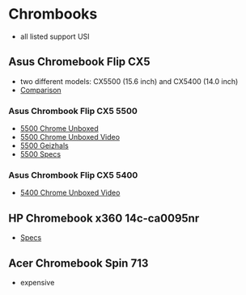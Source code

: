 # Chrombooks

- all listed support USI

## Asus Chromebook Flip CX5

- two different models: CX5500 (15.6 inch) and CX5400 (14.0 inch)
- [Comparison](https://www.asus.com/searchresult?searchType=products&searchKey=chromebook%20cx5&page=1)

### Asus Chrombook Flip CX5 5500

- [5500 Chrome Unboxed](https://chromeunboxed.com/grab-the-powerful-asus-chromebook-cx5-for-as-little-as-419-150-off/)
- [5500 Chrome Unboxed Video](https://www.youtube.com/watch?v=SRfrFb_cF-A)
- [5500 Geizhals](https://geizhals.de/asus-chromebook-flip-cx5-cx5500-v76846.html)
- [5500 Specs](https://www.asus.com/Laptops/For-Home/Chromebook/ASUS-Chromebook-Flip-CX5-CX5500/techspec/)

### Asus Chrombook Flip CX5 5400

- [5400 Chrome Unboxed Video](https://youtu.be/cCHiZQ4sMnQ)

## HP Chromebook x360 14c-ca0095nr

- [Specs](https://www.hp.com/us-en/shop/pdp/hp-chromebook-x360-14c-ca0095nr)

## Acer Chromebook Spin 713

- expensive

